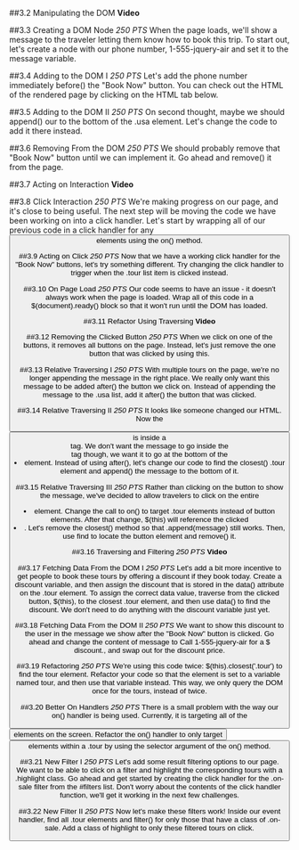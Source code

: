 ##3.2 Manipulating the DOM
**Video**

##3.3 Creating a DOM Node
_250 PTS_
When the page loads, we'll show a message to the traveler letting them know how to book this trip. To start out, let's create a <span> node with our phone number, 1-555-jquery-air and set it to the message variable.

##3.4 Adding to the DOM I
_250 PTS_
Let's add the phone number immediately before() the "Book Now" button. You can check out the HTML of the rendered page by clicking on the HTML tab below.

##3.5 Adding to the DOM II
_250 PTS_
On second thought, maybe we should append() our <span> to the bottom of the .usa element. Let's change the code to add it there instead.

##3.6 Removing From the DOM
_250 PTS_
We should probably remove that "Book Now" button until we can implement it. Go ahead and remove() it from the page.

##3.7 Acting on Interaction
**Video**

##3.8 Click Interaction
_250 PTS_
We're making progress on our page, and it's close to being useful. The next step will be moving the code we have been working on into a click handler. Let's start by wrapping all of our previous code in a click handler for any <button> elements using the on() method.

##3.9 Acting on Click
_250 PTS_
Now that we have a working click handler for the "Book Now" buttons, let's try something different. Try changing the click handler to trigger when the .tour list item is clicked instead.

##3.10 On Page Load
_250 PTS_
Our code seems to have an issue - it doesn't always work when the page is loaded. Wrap all of this code in a $(document).ready() block so that it won't run until the DOM has loaded.

##3.11 Refactor Using Traversing
**Video**

##3.12 Removing the Clicked Button
_250 PTS_
When we click on one of the buttons, it removes all buttons on the page. Instead, let's just remove the one button that was clicked by using this.

##3.13 Relative Traversing I
_250 PTS_
With multiple tours on the page, we're no longer appending the message in the right place. We really only want this message to be added after() the button we click on. Instead of appending the message to the .usa list, add it after() the button that was clicked.

##3.14 Relative Traversing II
_250 PTS_
It looks like someone changed our HTML. Now the <button> is inside a <div> tag. We don't want the message to go inside the <div> tag though, we want it to go at the bottom of the <li> element. Instead of using after(), let's change our code to find the closest() .tour element and append() the message to the bottom of it.

##3.15 Relative Traversing III
_250 PTS_
Rather than clicking on the button to show the message, we've decided to allow travelers to click on the entire <li> element. Change the call to on() to target .tour elements instead of button elements. After that change, $(this) will reference the clicked <li>. Let's remove the closest() method so that .append(message) still works. Then, use find to locate the button element and remove() it.

##3.16 Traversing and Filtering
_250 PTS_
**Video**

##3.17 Fetching Data From the DOM I
_250 PTS_
Let's add a bit more incentive to get people to book these tours by offering a discount if they book today. Create a discount variable, and then assign the discount that is stored in the data() attribute on the .tour element. To assign the correct data value, traverse from the clicked button, $(this), to the closest .tour element, and then use data() to find the discount. We don't need to do anything with the discount variable just yet.

##3.18 Fetching Data From the DOM II
_250 PTS_
We want to show this discount to the user in the message we show after the "Book Now" button is clicked. Go ahead and change the content of message to Call 1-555-jquery-air for a $<discount> discount., and swap out <discount> for the discount price.

##3.19 Refactoring
_250 PTS_
We're using this code twice: $(this).closest('.tour') to find the tour element. Refactor your code so that the element is set to a variable named tour, and then use that variable instead. This way, we only query the DOM once for the tours, instead of twice.

##3.20 Better On Handlers
_250 PTS_
There is a small problem with the way our on() handler is being used. Currently, it is targeting all of the <button> elements on the screen. Refactor the on() handler to only target <button> elements within a .tour by using the selector argument of the on() method.

##3.21 New Filter I
_250 PTS_
Let's add some result filtering options to our page. We want to be able to click on a filter and highlight the corresponding tours with a .highlight class. Go ahead and get started by creating the click handler for the .on-sale filter from the #filters list. Don't worry about the contents of the click handler function, we'll get it working in the next few challenges.

##3.22 New Filter II
_250 PTS_
Now let's make these filters work! Inside our event handler, find all .tour elements and filter() for only those that have a class of .on-sale. Add a class of highlight to only these filtered tours on click.
